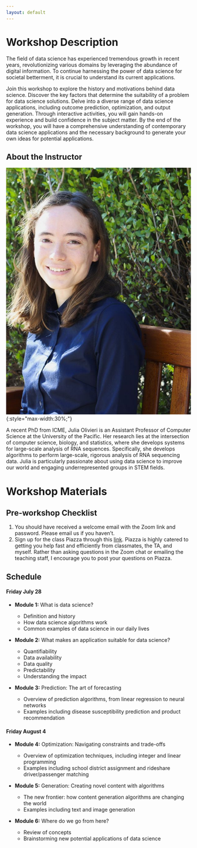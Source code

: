 ```yaml
---
layout: default
---
```


# Workshop Description
The field of data science has experienced tremendous growth in recent years, revolutionizing various domains by leveraging the abundance of digital information. To continue harnessing the power of data science for societal betterment, it is crucial to understand its current applications.

Join this workshop to explore the history and motivations behind data science. Discover the key factors that determine the suitability of a problem for data science solutions. Delve into a diverse range of data science applications, including outcome prediction, optimization, and output generation. Through interactive activities, you will gain hands-on experience and build confidence in the subject matter. By the end of the workshop, you will have a comprehensive understanding of contemporary data science applications and the necessary background to generate your own ideas for potential applications.

## About the Instructor
![Julia Olivieri](/assets/img/profile.jpg){:style="max-width:30%;"}

A recent PhD from ICME, Julia Olivieri is an Assistant Professor of Computer Science at the University of the Pacific. Her research lies at the intersection of computer science, biology, and statistics, where she develops systems for large-scale analysis of RNA sequences. Specifically, she develops algorithms to perform large-scale, rigorous analysis of RNA sequencing data. Julia is particularly passionate about using data science to improve our world and engaging underrepresented groups in STEM fields.

# Workshop Materials

## Pre-workshop Checklist
1. You should have received a welcome email with the Zoom link and password. Please email us if you haven’t.
2. Sign up for the class Piazza through this [link](https://piazza.com/stanford/summer2023/icmesum06/info). Piazza is highly catered to getting you help fast and efficiently from classmates, the TA, and myself. Rather than asking questions in the Zoom chat or emailing the teaching staff, I encourage you to post your questions on Piazza.

## Schedule
#### Friday July 28 <!--[[slides](/docs/day1-digital-exhaust-and-ml.pdf)] [[zoom recording](https://stanford.zoom.us/rec/share/AkpiSzqyUvzlQZdslmzvElXjFpS2fvteI50BemyZFcA-D3mdocRsoy1WJdkoysOh.cEQOPM8XKS_kPBBQ?startTime=1660592689000)]-->
- __Module 1:__ <!--(1:00-2:00 PM)-->
  What is data science?
    - Definition and history
    - How data science algorithms work
    - Common examples of data science in our daily lives

- __Module 2:__ <!--(2:00-3:00 PM)-->
  What makes an application suitable for data science?
    - Quantifiability
    - Data availability
    - Data quality
    - Predictability
    - Understanding the impact

- __Module 3:__ <!--(3:00-4:00 PM)-->
  Prediction: The art of forecasting
    - Overview of prediction algorithms, from linear regression to neural networks
    - Examples including disease susceptibility prediction and product recommendation

  <!-- - [Jupyter notebook](https://nbviewer.org/urls/dl.dropbox.com/s/8f06s0oetf5utxd/ICME%20Data%20Privacy%20%26%20Ethics%20Course.ipynb) -->
  
#### Friday August 4 <!--[[slides](/docs/day2-dp-transparency-regulation.pdf)] [[zoom recording](https://stanford.zoom.us/rec/share/Zq3mqcYu1on_zbCgv8uOjdB6ajBcM76GjH1svFK25JgC4vXuLG3NeU7HTiWverBN.aBh9JBlYnp4uCd-B?startTime=1660679030000)]-->
- __Module 4:__ <!--(1:00-2:00 PM)-->
  Optimization: Navigating constraints and trade-offs
    - Overview of optimization techniques, including integer and linear programming
    - Examples including school district assignment and rideshare driver/passenger matching

- __Module 5:__ <!--(2:00-3:00 PM)-->
  Generation: Creating novel content with algorithms
    - The new frontier: how content generation algorithms are changing the world
    - Examples including text and image generation

- __Module 6:__ <!--(3:00-4:00 PM)-->
  Where do we go from here?
    - Review of concepts
    - Brainstorming new potential applications of data science








